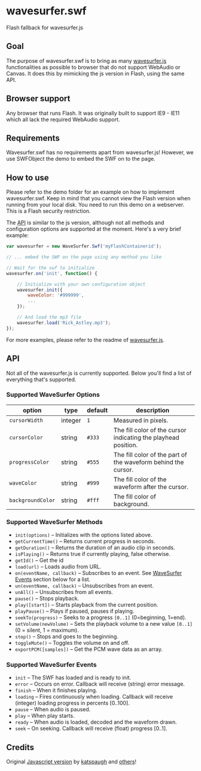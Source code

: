 # wavesurfer.swf
Flash fallback for wavesurfer.js

## Goal

The purpose of wavesurfer.swf is to bring as many [wavesurfer.js](https://github.com/katspaugh/wavesurfer.js/)
functionalities as possible to browser that do not support WebAudio or Canvas.
It does this by mimicking the js version in Flash, using the same API.

## Browser support

Any browser that runs Flash. It was originally built to support IE9 - IE11 which all
lack the required WebAudio support.

## Requirements

Wavesurfer.swf has no requirements apart from wavesurfer.js! However, we use SWFObject
the demo to embed the SWF on to the page.

## How to use

Please refer to the demo folder for an example on how to implement wavesurfer.swf. Keep
in mind that you cannot view the Flash version when running from your local disk.
You need to run this demo on a webserver. This is a Flash security restriction.

The [API](#api) is similar to the js version, although not all methods and configuration options are
supported at the moment. Here's a very brief example:

```javascript
var wavesurfer = new WaveSurfer.Swf('myFlashContainerid');

// ... embed the SWF on the page using any method you like

// Wait for the swf to initialize
wavesurfer.on('init', function() {

    // Initialize with your own configuration object
    wavesurfer.init({
        waveColor: '#999999',
        ...
    });

    // And load the mp3 file
    wavesurfer.load('Rick_Astley.mp3');
});
```

For more examples, please refer to the readme of [wavesurfer.js](https://github.com/katspaugh/wavesurfer.js).

## API

Not all of the wavesurfer.js is currently supported. Below you'll find a list of everything that's supported.

### Supported WaveSurfer Options

| option | type | default | description |
| --- | --- | --- | --- |
| `cursorWidth` | integer | `1` | Measured in pixels. |
| `cursorColor` | string | `#333` | The fill color of the cursor indicating the playhead position. |
| `progressColor` | string | `#555` | The fill color of the part of the waveform behind the cursor. |
| `waveColor` | string | `#999` | The fill color of the waveform after the cursor. |
| `backgroundColor` | string | `#fff` | The fill color of background. |

### Supported WaveSurfer Methods

 * `init(options)` – Initializes with the options listed above.
 * `getCurrentTime()` – Returns current progress in seconds.
 * `getDuration()` – Returns the duration of an audio clip in seconds.
 * `isPlaying()` – Returns true if currently playing, false otherwise.
 * `getId()` – Get the id
 * `load(url)` – Loads audio from URL.
 * `on(eventName, callback)` – Subscribes to an event.  See [WaveSurfer Events](#supported-wavesurfer-events) section below for a list.
 * `un(eventName, callback)` – Unsubscribes from an event.
 * `unAll()` – Unsubscribes from all events.
 * `pause()` – Stops playback.
 * `play([start])` – Starts playback from the current position.
 * `playPause()` – Plays if paused, pauses if playing.
 * `seekTo(progress)` – Seeks to a progress `[0..1]` (0=beginning, 1=end).
 * `setVolume(newVolume)` – Sets the playback volume to a new value `[0..1]` (0 = silent, 1 = maximum).
 * `stop()` – Stops and goes to the beginning.
 * `toggleMute()` – Toggles the volume on and off.
 * `exportPCM([samples])` – Get the PCM wave data as an array.

### Supported WaveSurfer Events

 * `init` – The SWF has loaded and is ready to init.
 * `error` – Occurs on error.  Callback will receive (string) error message.
 * `finish` – When it finishes playing.
 * `loading` – Fires continuously when loading. Callback will receive (integer) loading progress in percents [0..100].
 * `pause` – When audio is paused.
 * `play` – When play starts.
 * `ready` – When audio is loaded, decoded and the waveform drawn.
 * `seek` – On seeking.  Callback will receive (float) progress [0..1].

## Credits

Original [Javascript version](https://github.com/katspaugh/wavesurfer.js/) by [katspaugh](https://github.com/katspaugh) and [others](https://github.com/katspaugh/wavesurfer.js/contributors)!